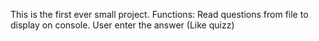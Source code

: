 This is the first ever small project.
Functions: Read questions from file to display on console. User enter the answer (Like quizz)

